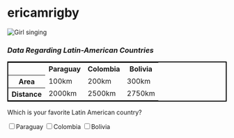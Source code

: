 # ericamrigby
<!DOCTYPE html>
  <html lang="en-US">
    <head>
      <meta charset="UTF-8">
      </meta charset>
  <link rel="stylesheet" type="text/css" href="main.css"></link>
    </head>
    <body>
  <img src="https://images.unsplash.com/photo-1558979158-65a1eaa08691?ixlib=rb-1.2.1&dpr=1&auto=format&fit=crop&w=416&h=312&q=60" width="auto" height="auto" alt="Girl singing"/>
  <h3><i>Data Regarding Latin-American Countries</i></h3>
  <table style="border: 2px solid black;">
    <tr>
      <th></th>
      <th>Paraguay</th>
      <th>Colombia</th>
      <th>Bolivia</th>
    </tr>
    <tr>
      <th>Area</th>
      <td>100km</td>
      <td>200km</td>
      <td>300km</td>
    </tr>
    <tr>
      <th>Distance</th>
      <td>2000km</td>
      <td>2500km</td>
      <td>2750km</td>
  </table>
  <form>
    <p>Which is your favorite Latin American country?</p>
    <input name="favcountry" type="checkbox">Paraguay</input>
    <input name="favcountry" type="checkbox">Colombia</input>
    <input name="favcountry" type="checkbox">Bolivia</input>
      </body>
  </html>
